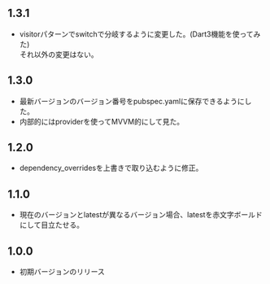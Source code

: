 ## 1.3.1

* visitorパターンでswitchで分岐するように変更した。(Dart3機能を使ってみた)</br>
  それ以外の変更はない。

## 1.3.0

* 最新バージョンのバージョン番号をpubspec.yamlに保存できるようにした。
* 内部的にはproviderを使ってMVVM的にして見た。

## 1.2.0

* dependency_overridesを上書きで取り込むように修正。

## 1.1.0

* 現在のバージョンとlatestが異なるバージョン場合、latestを赤文字ボールドにして目立たせる。

## 1.0.0

* 初期バージョンのリリース